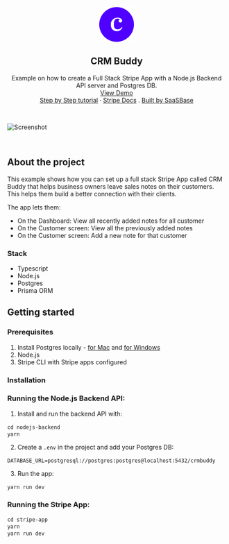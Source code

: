 <div align="center">
  <a href="https://github.com/stripe/stripe-apps/examples/crm-full-stack">
    <img src="logo.png" alt="Logo" width="80" height="80">
  </a>

  <h2 align="center">CRM Buddy</h2>

  <p align="center">
    Example on how to create a Full Stack Stripe App with a Node.js Backend API server and Postgres DB.
    <br />
    <a href="https://www.loom.com/share/e7332c3a89a84333b1bd7333d1fa3907">View Demo</a>
    <br />
    <a href="https://www.saasbase.dev/build-a-stripe-app-with-typescript-and-node-js-part-1/">Step by Step tutorial</a>
    ·
     <a href="https://stripe.com/docs/stripe-apps">Stripe Docs</a>
     .
    <a href="https://www.saasbase.dev">Built by SaaSBase</a>
  </p>
</div>

<p>
    <br />
    </p>

![Screenshot](https://www.saasbase.dev/content/images/size/w1600/2022/07/Screen-Shot-2022-07-09-at-1.01.21-PM.png)

<p>
    <br />
    </p>

## About the project

This example shows how you can set up a full stack Stripe App called CRM Buddy that helps business owners leave sales notes on their customers. This helps them build a better connection with their clients.

The app lets them:

- On the Dashboard: View all recently added notes for all customer
- On the Customer screen: View all the previously added notes
- On the Customer screen: Add a new note for that customer

### Stack

- Typescript
- Node.js
- Postgres
- Prisma ORM

## Getting started

### Prerequisites

1. Install Postgres locally - [for Mac](https://postgresapp.com/) and [for Windows](https://www.postgresql.org/download/windows/)
2. Node.js
3. Stripe CLI with Stripe apps configured

### Installation

### Running the Node.js Backend API:

1. Install and run the backend API with:

```
cd nodejs-backend
yarn
```

2. Create a `.env` in the project and add your Postgres DB:

```
DATABASE_URL=postgresql://postgres:postgres@localhost:5432/crmbuddy
```

3. Run the app:

```
yarn run dev
```

### Running the Stripe App:

```
cd stripe-app
yarn
yarn run dev
```
